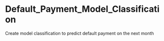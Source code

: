 # Default_Payment_Model_Classification
Create model classification to predict default payment on the next month 

